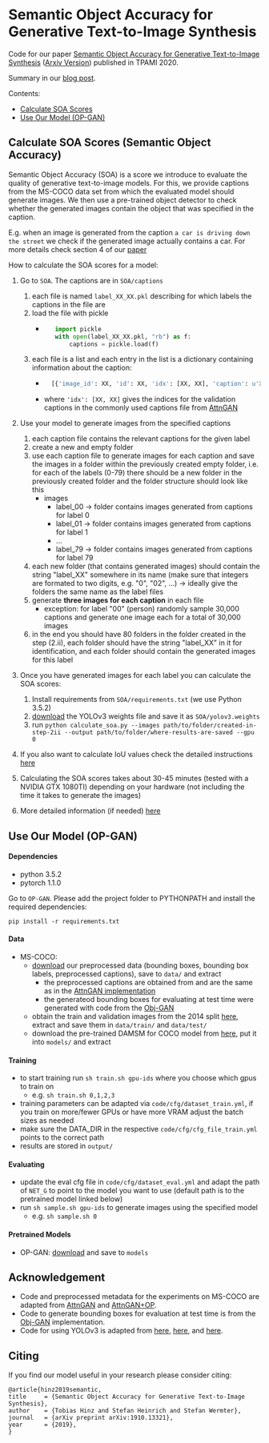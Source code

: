 #   Semantic Object Accuracy for Generative Text-to-Image Synthesis
Code for our paper [Semantic Object Accuracy for Generative Text-to-Image Synthesis](https://ieeexplore.ieee.org/document/9184960) ([Arxiv Version](https://arxiv.org/abs/1910.13321)) published in TPAMI 2020.

Summary in our [blog post](https://www.tobiashinz.com/2019/10/30/semantic-object-accuracy-for-generative-text-to-image-synthesis).

Contents:
* [Calculate SOA Scores](#calculate-soa-scores-semantic-object-accuracy)
* [Use Our Model (OP-GAN)](#use-our-model-op-gan)

## Calculate SOA Scores (Semantic Object Accuracy)

Semantic Object Accuracy (SOA) is a score we introduce to evaluate the quality of generative text-to-image models. For this, we provide captions from the MS-COCO data set from which the evaluated model should generate images. We then use a pre-trained object detector to check whether the generated images contain the object that was specified in the caption.

E.g. when an image is generated from the caption `a car is driving down the street` we check if the generated image actually contains a car. For more details check section 4 of our [paper](https://arxiv.org/abs/1910.13321)

How to calculate the SOA scores for a model:

1. Go to ``SOA``. The captions are in ``SOA/captions``
    1. each file is named ``label_XX_XX.pkl`` describing for which labels the captions in the file are
    2. load the file with pickle
        * ```python
             import pickle 
             with open(label_XX_XX.pkl, "rb") as f:
                 captions = pickle.load(f)
          ```
    3. each file is a list and each entry in the list is a dictionary containing information about the caption:
        * ```python
            [{'image_id': XX, 'id': XX, 'idx': [XX, XX], 'caption': u'XX'}, ...]
          ```
        * where ``'idx': [XX, XX]`` gives the indices for the validation captions in the commonly used captions file from [AttnGAN](https://github.com/taoxugit/AttnGAN)
2. Use your model to generate images from the specified captions

    1. each caption file contains the relevant captions for the given label
    2. create a new and empty folder 
    3. use each caption file to generate images for each caption and save the images in a folder within the previously created empty folder, i.e. for each of the labels (0-79) there should be a new folder in the previously created folder and the folder structure should look like this
        * images
            * label_00 -> folder contains images generated from captions for label 0
            * label_01 -> folder contains images generated from captions for label 1
            * ...
            * label_79 -> folder contains images generated from captions for label 79
    4. each new folder (that contains generated images) should contain the string "label_XX" somewhere in its name (make sure that integers are formated to two digits, e.g. "0", "02", ...) -> ideally give the folders the same name as the label files
    5. generate **three images for each caption** in each file
        * exception: for label "00" (person) randomly sample 30,000 captions and generate one image each for a total of 30,000 images
    6. in the end you should have 80 folders in the folder created in the step (2.ii), each folder should have the string "label_XX" in it for identification, and each folder should contain the generated images for this label

3. Once you have generated images for each label you can calculate the SOA scores:
    1. Install requirements from ``SOA/requirements.txt`` (we use Python 3.5.2)
    2. [download](https://www2.informatik.uni-hamburg.de/wtm/software/semantic-object-accuracy/yolov3.weights.tar.gz) the YOLOv3 weights file and save it as ``SOA/yolov3.weights``
    3. run ``python calculate_soa.py --images path/to/folder/created-in-step-2ii --output path/to/folder/where-results-are-saved --gpu 0``

4. If you also want to calculate IoU values check the detailed instructions [here](SOA/README.md)
5. Calculating the SOA scores takes about 30-45 minutes (tested with a NVIDIA GTX 1080TI) depending on your hardware (not including the time it takes to generate the images)
6. More detailed information (if needed) [here](SOA/README.md)

## Use Our Model (OP-GAN)
#### Dependencies
- python 3.5.2
- pytorch 1.1.0

Go to ``OP-GAN``.
Please add the project folder to PYTHONPATH and install the required dependencies:

```
pip install -r requirements.txt
```

#### Data
- MS-COCO:
    - [download](https://www2.informatik.uni-hamburg.de/wtm/software/semantic-object-accuracy/data.tar.gz) our preprocessed data (bounding boxes, bounding box labels, preprocessed captions), save to `data/` and extract
        - the preprocessed captions are obtained from and are the same as in the [AttnGAN implementation](https://github.com/taoxugit/AttnGAN)
        - the generateod bounding boxes for evaluating at test time were generated with code from the [Obj-GAN](https://github.com/jamesli1618/Obj-GAN)
    - obtain the train and validation images from the 2014 split [here](http://cocodataset.org/#download), extract and save them in `data/train/` and `data/test/`
    - download the pre-trained DAMSM for COCO model from [here](https://github.com/taoxugit/AttnGAN), put it into `models/` and extract

#### Training
- to start training run `sh train.sh gpu-ids` where you choose which gpus to train on
    - e.g. `sh train.sh 0,1,2,3`
- training parameters can be adapted via `code/cfg/dataset_train.yml`, if you train on more/fewer GPUs or have more VRAM adjust the batch sizes as needed
- make sure the DATA_DIR in the respective `code/cfg/cfg_file_train.yml` points to the correct path
- results are stored in `output/`

#### Evaluating
- update the eval cfg file in `code/cfg/dataset_eval.yml` and adapt the path of `NET_G` to point to the model you want to use (default path is to the pretrained model linked below)
- run `sh sample.sh gpu-ids` to generate images using the specified model
    - e.g. `sh sample.sh 0`

#### Pretrained Models
- OP-GAN: [download](https://www2.informatik.uni-hamburg.de/wtm/software/semantic-object-accuracy/op-gan.pth) and save to `models`


## Acknowledgement
- Code and preprocessed metadata for the experiments on MS-COCO are adapted from [AttnGAN](https://github.com/taoxugit/AttnGAN) and [AttnGAN+OP](https://github.com/tohinz/multiple-objects-gan).
- Code to generate bounding boxes for evaluation at test time is from the [Obj-GAN](https://github.com/jamesli1618/Obj-GAN) implementation.
- Code for using YOLOv3 is adapted from [here](https://pjreddie.com/darknet/), [here](https://github.com/eriklindernoren/PyTorch-YOLOv3), and [here](https://github.com/ayooshkathuria/pytorch-yolo-v3).

## Citing
If you find our model useful in your research please consider citing:

```
@article{hinz2019semantic,
title     = {Semantic Object Accuracy for Generative Text-to-Image Synthesis},
author    = {Tobias Hinz and Stefan Heinrich and Stefan Wermter},
journal   = {arXiv preprint arXiv:1910.13321},
year      = {2019},
}
```
